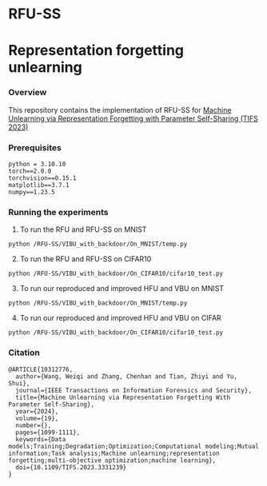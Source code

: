 # RFU-SS

# Representation forgetting unlearning

### Overview
This repository contains the implementation of RFU-SS for [Machine Unlearning via Representation Forgetting with Parameter Self-Sharing (TIFS 2023)](https://ieeexplore.ieee.org/document/10312776)

### Prerequisites

```
python = 3.10.10
torch==2.0.0
torchvision==0.15.1
matplotlib==3.7.1
numpy==1.23.5
```

### Running the experiments

1. To run the RFU and RFU-SS on MNIST
```
python /RFU-SS/VIBU_with_backdoor/On_MNIST/temp.py
```

2. To run the RFU and RFU-SS on CIFAR10
```
python /RFU-SS/VIBU_with_backdoor/On_CIFAR10/cifar10_test.py
```

3. To run our reproduced and improved HFU and VBU on MNIST
```
python /RFU-SS/VIBU_with_backdoor/On_MNIST/temp.py
```

4. To run our reproduced and improved HFU and VBU on CIFAR
```
python /RFU-SS/VIBU_with_backdoor/On_CIFAR10/cifar10_test.py
```


### Citation
```
@ARTICLE{10312776,
  author={Wang, Weiqi and Zhang, Chenhan and Tian, Zhiyi and Yu, Shui},
  journal={IEEE Transactions on Information Forensics and Security}, 
  title={Machine Unlearning via Representation Forgetting With Parameter Self-Sharing}, 
  year={2024},
  volume={19},
  number={},
  pages={1099-1111},
  keywords={Data models;Training;Degradation;Optimization;Computational modeling;Mutual information;Task analysis;Machine unlearning;representation forgetting;multi-objective optimization;machine learning},
  doi={10.1109/TIFS.2023.3331239}
}
```